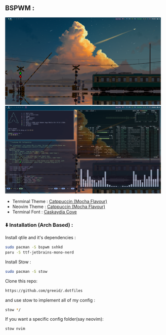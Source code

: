 ## BSPWM :

![Qtile2](./.screenshots/bspdesktop.png) ![Qtile](./.screenshots/bspwf.png)

- Terminal Theme :
  [Catppuccin (Mocha Flavour)](https://github.com/catppuccin/alacritty)
- Neovim Theme :
  [Catppuccin (Mocha Flavour)](https://github.com/catppuccin/nvim)
- Terminal Font :
  [Caskaydia Cove](https://github.com/ryanoasis/nerd-fonts/releases/download/v2.2.2/CascadiaCode.zip)

### :arrow_down: Installation (Arch Based) :

Install qtile and it's dependencies :

```bash
sudo pacman -S bspwm sxhkd
paru -S ttf-jetbrains-mono-nerd
```

Install Stow :

```bash
sudo pacman -S stow
```

Clone this repo:

```bash
https://github.com/greeid/.dotfiles
```

and use stow to implement all of my config :

```bash
stow */
```

If you want a specific config folder(say neovim):

```bash
stow nvim
```
